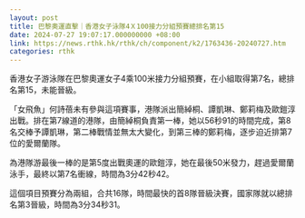 ```yaml
---
layout: post
title: 巴黎奧運直擊｜香港女子泳隊4Ｘ100接力分組預賽總排名第15
date: 2024-07-27 19:07:17.000000000 +08:00
link: https://news.rthk.hk/rthk/ch/component/k2/1763436-20240727.htm
categories: rthk
---
```


香港女子游泳隊在巴黎奧運女子4乘100米接力分組預賽，在小組取得第7名，總排名第15，未能晉級。

「女飛魚」何詩蓓未有參與這項賽事，港隊派出簡綽桐、譚凱琳、鄭莉梅及歐鎧淳出戰。排在第7線道的港隊，由簡綽桐負責第一棒，她以56秒91的時間完成，第8名交棒予譚凱琳，第二棒戰情並無太大變化，到第三棒的鄭莉梅，逐步迫近排第7位的愛爾蘭隊。

為港隊游最後一棒的是第5度出戰奧運的歐鎧淳，她在最後50米發力，趕過愛爾蘭泳手，最終以第7名衝線，時間為3分42秒42。

這個項目預賽分為兩組，合共16隊，時間最快的首8隊晉級決賽，國家隊就以總排名第3晉級，時間為3分34秒31。
